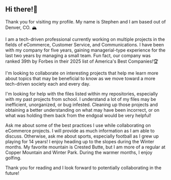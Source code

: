 ## Hi there!👋
Thank you for visiting my profile. My name is Stephen and I am based out of Denver, CO. 🏔️

I am a tech-driven professional currently working on multiple projects in the fields of eCommerce, Customer Service, and Communications. I have been with my company for five years, gaining managerial-type experience for the last two years by managing a small team. Fun fact, our company was ranked 39th by Forbes in their 2025 list of America's Best Companies!🏆

I'm looking to collaborate on interesting projects that help me learn more about topics that may be beneficial to know as we move toward a more tech-driven society each and every day.

I'm looking for help with the files listed within my repositories, especially with my past projects from school. I understand a lot of my files may be inefficient, unorganized, or bug infested. Cleaning up those projects and obtaining a better understanding on what may have been incorrect, or on what was holding them back from the endgoal would be very helpful!

Ask me about some of the best practices I use while collaborating on eCommerce projects. I will provide as much information as I am able to discuss. Otherwise, ask me about sports, especially football as I grew up playing for 14 years! I  enjoy heading up to the slopes during the Winter months. My favorite mountain is Crested Butte, but I am more of a regular at Copper Mountain and Winter Park. During the warmer months, I enjoy golfing.

Thank you for reading and I look forward to potentially collaborating in the future!
